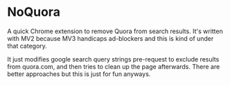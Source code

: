 # NoQuora

A quick Chrome extension to remove Quora from search results. It's written with MV2 because MV3 handicaps ad-blockers and this is kind of under that category.

It just modifies google search query strings pre-request to exclude results from quora.com, and then tries to clean up the page afterwards. There are better approaches but this is just for fun anyways.

